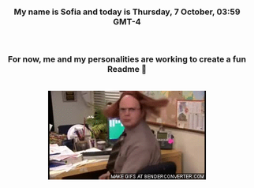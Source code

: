 


<div align="center">
<h3 >My name is Sofia and today is Thursday, 7 October, 03:59 GMT-4</h3><br>
<h3 >For now, me and my personalities are working to create a fun Readme 👋
</h3><br>
<img src='img/dwight.gif' alt='working...'/>
</div>
